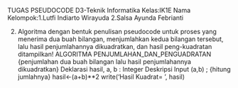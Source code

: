 TUGAS PSEUDOCODE
D3-Teknik Informatika
Kelas:IK1E
Nama Kelompok:1.Lutfi Indiarto Wirayuda
              2.Salsa Ayunda Febrianti
              
              
2.	Algoritma dengan bentuk penulisan pseudocode untuk proses yang menerima dua buah bilangan, menjumlahkan kedua bilangan tersebut, lalu hasil penjumlahannya dikuadratkan, dan hasil peng-kuadratan ditampilkan!
ALGORITMA PENJUMLAHAN_DAN_PENGUADRATAN
{penjumlahan dua buah bilangan lalu hasil penjumlahannya dikuadratkan}
Deklarasi 
	hasil, a, b : Integer
Deskripsi 
	Input (a,b) ;
{hitung jumlahnya}
hasil←(a+b)**2
write(‘Hasil Kuadrat= ’, hasil)
  
